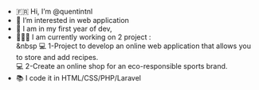- 🇫🇷 Hi, I’m @quentintnl
- 👀 I’m interested in web application
- 🌱 I am in my first year of dev, 
- 👨🏻‍💻 I am currently working on 2  project :<br>
      &nbsp 💻 1-Project to develop an online web application that allows you to store and add recipes.<br>
      💻 2-Create an online shop for an eco-responsible sports brand.
- 📚 I code it in HTML/CSS/PHP/Laravel
